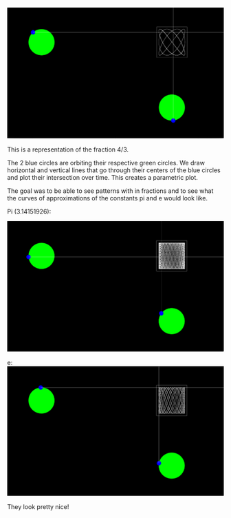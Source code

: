 ![alt tag](https://github.com/Manas-Joshi-UW/FractionVisualizer/blob/master/fraction-visualizer.png)

This is a representation of the fraction 4/3. 


The 2 blue circles are orbiting their respective green circles. We draw horizontal and vertical lines that go through their centers of the blue circles and plot their intersection over time. This creates a parametric plot. 

The goal was to be able to see patterns with in fractions and to see what the curves of approximations of the constants pi and e would look like. 

Pi (3.14151926):

![alt tag](https://github.com/Manas-Joshi-UW/FractionVisualizer/blob/master/pi.png)

e:
![alt tag](https://github.com/Manas-Joshi-UW/FractionVisualizer/blob/master/e.png)



They look pretty nice!
